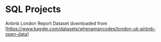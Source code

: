 # SQL Projects

Airbnb London Report 
Dataset downloaded from [https://www.kaggle.com/datasets/whenamancodes/london-uk-airbnb-open-data]
